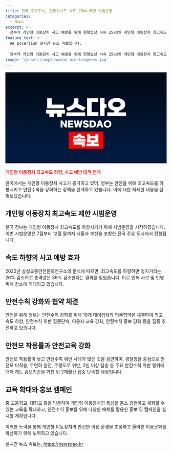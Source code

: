```yaml
---
title: 전국 주요도시, 전동킥보드 속도 20㎞ 제한 시범운영
categories:
  - News
excerpt: >
  정부가 개인형 이동장치 사고 예방을 위해 현행법상 시속 25km인 개인형 이동장치 최고속도를 시속 20km로 제한하는 시범운영 사업을 실시한다. 이에 시범운영은 10개 대여업체가 참여하며, 서울과 부산 등 전국 주요 도시에서 7월부터 12월 말까지 진행된다. 이 조치는 삼성교통안전문화연구소의 분석 결과를 기반으로 하며, 개인형 이동장치 사고 및 인명피해 감소에 기대된다. 또한, 개인형 이동장치의 안전관리 강화를 위해 정부 및 여러 기관들이 협약을 체결하고 안전수칙 위반 집중단속과 이용자 교육을 강화할 예정이다. (문의 : 행정안전부 안전정책총괄과 044-205-4111)
feature_text: >
  ## pcversion 실시간 뉴스 속보입니다.

  정부가 개인형 이동장치 사고 예방을 위해 현행법상 시속 25km인 개인형 이동장치 최고속도를 시속 20km로 제한하는 시범운영 사업을 실시한다. 이에 시범운영은 10개 대여업체가 참여하며, 서울과 부산 등 전국 주요 도시에서 7월부터 12월 말까지 진행된다. 이 조치는 삼성교통안전문화연구소의 분석 결과를 기반으로 하며, 개인형 이동장치 사고 및 인명피해 감소에 기대된다. 또한, 개인형 이동장치의 안전관리 강화를 위해 정부 및 여러 기관들이 협약을 체결하고 안전수칙 위반 집중단속과 이용자 교육을 강화할 예정이다. (문의 : 행정안전부 안전정책총괄과 044-205-4111)
image: '/assets/img/newsdao_breakingnews.jpg'
---
```


<p><img src="/assets/img/newsdao_breakingnews.jpg" alt="pcversion 속보" /></p>

<p><b><span style="color: #ee2323;">개인형 이동장치 최고속도 하향, 사고 예방 대책 전개</span></b></p>

<p>한국에서는 개인형 이동장치 사고가 증가하고 있어, 정부는 안전을 위해 최고속도를 하향시키고 안전수칙을 강화하는 정책을 전개하고 있습니다. 이에 대한 자세한 내용을 살펴보겠습니다.</p>

<h2 data-ke-size="size26">개인형 이동장치 최고속도 제한 시범운영</h2>

<p>한국 정부는 개인형 이동장치 최고속도를 하향시키기 위해 시범운영을 시작하였습니다. 이번 시범운영은 7월부터 12월 말까지 서울과 부산을 포함한 전국 주요 도시에서 진행됩니다.</p>

<h2 data-ke-size="size26">속도 하향의 사고 예방 효과</h2>

<p>2022년 삼성교통안전문화연구소의 분석에 따르면, 최고속도를 하향하면 정지거리는 26% 감소하고 충격량은 36% 감소한다는 결과를 얻었습니다. 이로 인해 사고 및 인명피해 감소에 기대되고 있습니다.</p>

<h2 data-ke-size="size26">안전수칙 강화와 협약 체결</h2>

<p>안전을 위해 정부는 안전수칙 강화를 위해 10개 대여업체와 업무협약을 체결하여 최고속도 하향, 안전수칙 위반 집중단속, 이용자 교육 강화, 안전수칙 홍보 강화 등을 집중 추진하고 있습니다.</p>

<h2 data-ke-size="size26">안전모 착용률과 안전교육 강화</h2>

<p>안전모 착용률이 낮고 안전수칙 위반 사례가 많은 것을 감안하여, 경찰청을 중심으로 안전모 미착용, 무면허 운전, 주행도로 위반, 2인 이상 탑승 등 주요 안전수칙 위반 행위에 대해 계도 홍보기간을 거친 뒤 2개월간 집중 단속할 예정입니다.</p>

<h2 data-ke-size="size26">교육 확대와 홍보 캠페인</h2>

<p>중·고등학교, 대학교 등을 방문하여 개인형 이동장치의 특성을 몸소 경험하고 체화할 수 있는 교육을 확대하고, 안전수칙 홍보를 위해 다양한 매체를 활용한 홍보 및 캠페인을 실시할 계획입니다.</p>

<p>이러한 노력을 통해 개인형 이동장치의 안전한 이용 환경을 조성하고 올바른 이용문화를 확산하기 위해 노력하고 있습니다.</p>
실시간 뉴스 속보는, <a href="https://newsdao.kr" rel="dofollow">https://newsdao.kr</a>


